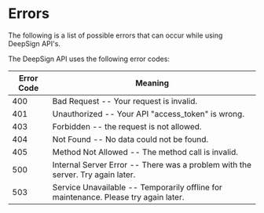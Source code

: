 # Errors

<aside class="notice">
The following is a list of possible errors that can occur while using DeepSign API's.
</aside>

The DeepSign API uses the following error codes:

Error Code | Meaning
---------- | -------
400 | Bad Request -- Your request is invalid.
401 | Unauthorized -- Your API "access_token" is wrong.
403 | Forbidden -- the request is not allowed.
404 | Not Found -- No data could not be found.
405 | Method Not Allowed -- The method call is invalid.
500 | Internal Server Error -- There was a problem with the server. Try again later.
503 | Service Unavailable -- Temporarily offline for maintenance. Please try again later.
